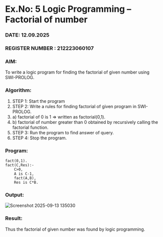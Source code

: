 # Ex.No: 5   Logic Programming – Factorial of number   
### DATE: 12.09.2025                                                                            
### REGISTER NUMBER : 212223060107
### AIM: 
To  write  a logic program for finding the factorial of given number using SWI-PROLOG. 
### Algorithm:
1. STEP 1: Start the program
2. STEP 2:  Write a rules for finding factorial of given program in SWI-PROLOG.
3.   a)	factorial of 0 is 1 => written as factorial(0,1).
4.   b)	factorial of number greater than 0 obtained by recursively calling the factorial    function.
5. STEP 3: Run the program  to find answer of  query.
6. STEP 4: Stop the program.

### Program:
```
fact(0,1).
fact(C,Res):-
    C>0,
    A is C-1,
    fact(A,B),
    Res is C*B.

```

### Output:
![Screenshot 2025-09-13 135030](https://github.com/user-attachments/assets/70021265-15d0-416e-9b9d-a4b3941b16cf)


### Result:
Thus the factorial of given number was found by logic programming. 
